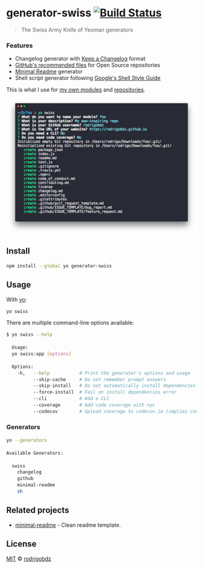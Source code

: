 # generator-swiss [![Build Status](https://travis-ci.com/rodrigobdz/generator-swiss.svg?branch=master)](https://travis-ci.com/rodrigobdz/generator-swiss)

> The Swiss Army Knife of Yeoman generators

<!-- markdownlint-disable MD001 -->
### Features
<!-- markdownlint-enable MD001 -->

- Changelog generator with [Keep a Changelog](https://keepachangelog.com/en/1.0.0) format
- [GitHub's recommended files](https://github.com/rodrigobdz/generator-swiss/community) for Open Source repositories
- [Minimal Readme](https://github.com/rodrigobdz/minimal-readme) generator
- Shell script generator following [Google's Shell Style Guide](https://google.github.io/styleguide/shell.xml)

This is what I use for [my own modules](https://www.npmjs.com/~rodrigobdz) and [repositories](https://github.com/rodrigobdz?tab=repositories).

<!-- markdownlint-disable MD033 -->
<img src="screenshot.png" width="1100">
<!-- markdownlint-enable MD033 -->

## Install

```sh
npm install --global yo generator-swiss
```

## Usage

With [yo](https://github.com/yeoman/yo):

```sh
yo swiss
```

There are multiple command-line options available:

```sh
$ yo swiss --help

  Usage:
  yo swiss:app [options]

  Options:
    -h,   --help           # Print the generator's options and usage
          --skip-cache     # Do not remember prompt answers                    Default: false
          --skip-install   # Do not automatically install dependencies         Default: false
          --force-install  # Fail on install dependencies error                Default: false
          --cli            # Add a CLI
          --coverage       # Add code coverage with nyc
          --codecov        # Upload coverage to codecov.io (implies coverage)
```

### Generators

```sh
yo --generators

Available Generators:

  swiss
    changelog
    github
    minimal-readme
    sh
```

## Related projects

- [minimal-readme](https://github.com/rodrigobdz/minimal-readme) - Clean readme template.

## License

[MIT](license) © [rodrigobdz](https://rodrigobdz.github.io)
